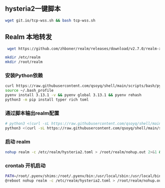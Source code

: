 ## hysteria2一键脚本

```bash
wget git.io/tcp-wss.sh && bash tcp-wss.sh
```

## Realm 本地转发

```bash
 wget https://github.com/zhboner/realm/releases/download/v2.7.0/realm-x86_64-unknown-linux-gnu.tar.gz -O - | tar -xz -C /usr/local/bin/
```

```bash
mkdir /etc/realm
mkdir /root/realm
```

### 安装Python依赖

```bash
curl https://raw.githubusercontent.com/qsoyq/shell/main/scripts/bash/pyenv-installer.sh | bash
source ~/.bash_profile
pyenv install 3.13.1 -v && pyenv global 3.13.1 && pyenv rehash
python3 -m pip install typer rich toml
```

### 通过脚本输出realm配置

```bash
# python3 <(curl -sL https://raw.githubusercontent.com/qsoyq/shell/main/scripts/python/vpn/realm.py) --help
python3 <(curl -sL https://raw.githubusercontent.com/qsoyq/shell/main/scripts/python/vpn/realm.py) --listen-port 7100-7110 --remote-port 7222 > /etc/realm/hysteria2.toml
```

### 启动 realm

```bash
nohup realm -c /etc/realm/hysteria2.toml > /root/realm/nohup.out 2>&1 &
```

### crontab 开机启动

```bash
PATH=/root/.pyenv/shims:/root/.pyenv/bin:/usr/local/sbin:/usr/local/bin:/usr/sbin:/usr/bin:/sbin:/bin
@reboot nohup realm -c /etc/realm/hysteria2.toml > /root/realm/nohup.out 2>&1 &
```
